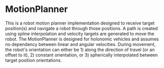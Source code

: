 # MotionPlanner
This is a robot motion planner implementation designed to receive target position(s) and navigate a robot through those positions. A path is created using spline interpolation and velocity targets are generated to move the robot. The MotionPlanner is designed for holonomic vehicles and assumes no dependency between linear and angular velocities. During movement, the robot's orientation can either be 1) along the direction of travel (or an offset to it), 2) constant orientation, or 3) spherically interpolated between target position orientations. 

